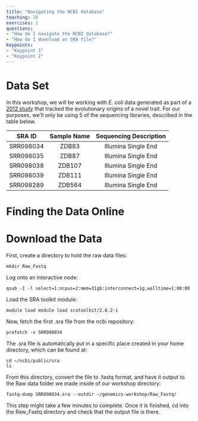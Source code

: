 ```yaml
---
title: "Navigating the NCBI database"
teaching: 20
exercises: 1
questions:
- "How do I navigate the NCBI database?"
- "How do I download an SRA file?"
keypoints:
- "Keypoint 1"
- "Keypoint 2"
---
```


# Data Set
In this workshop, we will be working with *E. coli* data generated as part of a [2012 study](https://www.nature.com/nature/journal/v489/n7417/full/nature11514.html) that tracked the evolutionary origins of a novel trait.  For our purposes, we'll only be using 5 of the sequencing libraries, described in the table below.

| SRA ID | Sample Name | Sequencing Description |
|--------|:-----------:|:----------------------:|
| SRR098034 | ZDB83 | Illumina Single End |
| SRR098035 | ZDB87 | Illumina Single End |
| SRR098038 | ZDB107 | Illumina Single End |
| SRR098039 | ZDB111 | Illumina Single End |
| SRR098289 | ZDB564 | Illumina Single End |

# Finding the Data Online

# Download the Data
First, create a directory to hold the raw data files:
~~~
mkdir Raw_Fastq
~~~

Log onto an interactive node:
~~~
qsub -I -l select=1:ncpus=2:mem=31gb:interconnect=1g,walltime=1:00:00
~~~

Load the SRA toolkit module:
~~~ 
module load module load sratoolkit/2.8.2-1
~~~

Now, fetch the first .sra file from the ncbi repository:
~~~
prefetch -v SRR098034 
~~~

The .sra file is automatically put in a specific place created in your home directory, which can be found at:
~~~
cd ~/ncbi/public/sra
ls
~~~

From this directory, convert the file to .fastq format, and have it output to the Raw data folder we made inside of our workshop directory:
~~~
fastq-dump SRR098034.sra --outdir ~/genomics-workshop/Raw_Fastq/
~~~

This step might take a few minutes to complete.  Once it is finished, cd into the Raw_Fastq directory and check that the output file is there.
  
